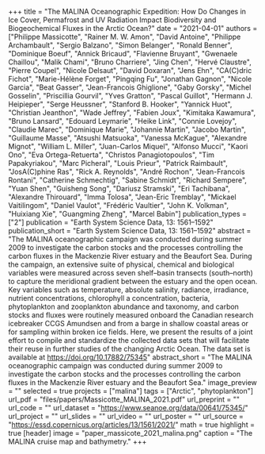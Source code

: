 +++
title = "The MALINA Oceanographic Expedition: How Do Changes in Ice Cover, Permafrost and UV Radiation Impact Biodiversity and Biogeochemical Fluxes in the Arctic Ocean?"
date = "2021-04-01"
authors = ["Philippe Massicotte", "Rainer M. W. Amon", "David Antoine", "Philippe Archambault", "Sergio Balzano", "Simon Belanger", "Ronald Benner", "Dominique Boeuf", "Annick Bricaud", "Flavienne Bruyant", "Gwenaele Chaillou", "Malik Chami", "Bruno Charriere", "Jing Chen", "Hervé Claustre", "Pierre Coupel", "Nicole Delsaut", "David Doxaran", "Jens Ehn", "CA(C)dric Fichot", "Marie-Hélène Forget", "Pingqing Fu", "Jonathan Gagnon", "Nicole Garcia", "Beat Gasser", "Jean-Francois Ghiglione", "Gaby Gorsky", "Michel Gosselin", "Priscillia Gourvil", "Yves Gratton", "Pascal Guillot", "Hermann J. Heipieper", "Serge Heussner", "Stanford B. Hooker", "Yannick Huot", "Christian Jeanthon", "Wade Jeffrey", "Fabien Joux", "Kimitaka Kawamura", "Bruno Lansard", "Edouard Leymarie", "Heike Link", "Connie Lovejoy", "Claudie Marec", "Dominique Marie", "Johannie Martin", "Jacobo Martin", "Guillaume Masse", "Atsushi Matsuoka", "Vanessa McKague", "Alexandre Mignot", "William L. Miller", "Juan-Carlos Miquel", "Alfonso Mucci", "Kaori Ono", "Eva Ortega-Retuerta", "Christos Panagiotopoulos", "Tim Papakyriakou", "Marc Picheral", "Louis Prieur", "Patrick Raimbault", "JosA(C)phine Ras", "Rick A. Reynolds", "André Rochon", "Jean-Francois Rontani", "Catherine Schmechtig", "Sabine Schmidt", "Richard Sempere", "Yuan Shen", "Guisheng Song", "Dariusz Stramski", "Eri Tachibana", "Alexandre Thirouard", "Imma Tolosa", "Jean-Eric Tremblay", "Mickael Vaitilingom", "Daniel Vaulot", "Frédéric Vaultier", "John K. Volkman", "Huixiang Xie", "Guangming Zheng", "Marcel Babin"]
publication_types = ["2"]
publication = "Earth System Science Data, 13: 1561–1592"
publication_short = "Earth System Science Data, 13:  1561–1592"
abstract = "The MALINA oceanographic campaign was conducted during summer 2009 to investigate the carbon stocks and the processes controlling the carbon fluxes in the Mackenzie River estuary and the Beaufort Sea. During the campaign, an extensive suite of physical, chemical and biological variables were measured across seven shelf–basin transects (south–north) to capture the meridional gradient between the estuary and the open ocean. Key variables such as temperature, absolute salinity, radiance, irradiance, nutrient concentrations, chlorophyll a concentration, bacteria, phytoplankton and zooplankton abundance and taxonomy, and carbon stocks and fluxes were routinely measured onboard the Canadian research icebreaker CCGS Amundsen and from a barge in shallow coastal areas or for sampling within broken ice fields. Here, we present the results of a joint effort to compile and standardize the collected data sets that will facilitate their reuse in further studies of the changing Arctic Ocean. The data set is available at https://doi.org/10.17882/75345"
abstract_short = "The MALINA oceanographic campaign was conducted during summer 2009 to investigate the carbon stocks and the processes controlling the carbon fluxes in the Mackenzie River estuary and the Beaufort Sea."
image_preview = ""
selected = true
projects = ["malina"]
tags = ["Arctic", "phytoplankton"]
url_pdf = "files/papers/Massicotte_MALINA_2021.pdf"
url_preprint = ""
url_code = ""
url_dataset = "https://www.seanoe.org/data/00641/75345/"
url_project = ""
url_slides = ""
url_video = ""
url_poster = ""
url_source = "https://essd.copernicus.org/articles/13/1561/2021/"
math = true
highlight = true
[header]
image = "paper_massicote_2021_malina.png"
caption = "The MALINA cruise map and bathymetry."
+++
